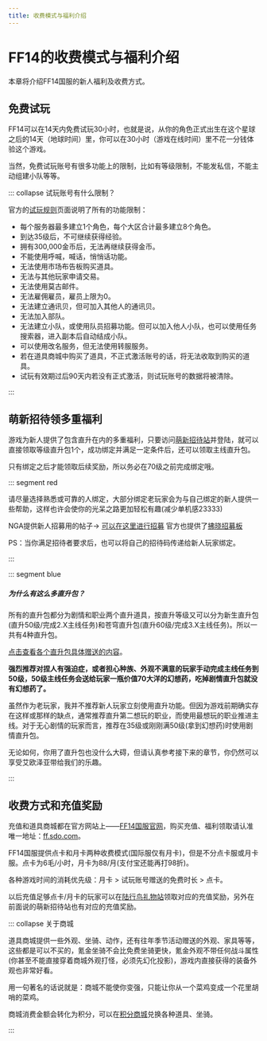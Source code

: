 ```yaml
---
title: 收费模式与福利介绍
---
```


# FF14的收费模式与福利介绍

本章将介绍FF14国服的新人福利及收费方式。

## 免费试玩

FF14可以在14天内免费试玩30小时，也就是说，从你的角色正式出生在这个星球之后的14天（地球时间）里，你可以在30小时（游戏在线时间）里不花一分钱体验这个游戏。

当然，免费试玩账号有很多功能上的限制，比如有等级限制，不能发私信，不能主动组建小队等等。

::: collapse 试玩账号有什么限制？

官方的[试玩规则](http://act.ff.sdo.com/project/150714free/)页面说明了所有的功能限制：

* 每个服务器最多建立1个角色，每个大区合计最多建立8个角色。
* 到达35级后，不可继续获得经验。
* 拥有300,000金币后，无法再继续获得金币。
* 不能使用呼喊，喊话，悄悄话功能。
* 无法使用市场布告板购买道具。
* 无法与其他玩家申请交易。
* 无法使用莫古邮件。
* 无法雇佣雇员，雇员上限为0。
* 无法建立通讯贝，但可加入其他人的通讯贝。
* 无法加入部队。
* 无法建立小队，或使用队员招募功能。但可以加入他人小队，也可以使用任务搜索器，进入副本后自动结成小队。
* 可以使用改名服务，但无法使用转服服务。
* 若在道具商城中购买了道具，不正式激活账号的话，将无法收取到购买的道具。
* 试玩有效期过后90天内若没有正式激活，则试玩账号的数据将被清除。

:::

## 萌新招待领多重福利

游戏为新人提供了包含直升在内的多重福利，只要访问[萌新招待站](http://ff.sdo.com/zhaodai)并登陆，就可以直接领取等级直升包1个，成功绑定并满足一定条件后，还可以领取主线直升包。

只有绑定之后才能领取后续奖励，所以务必在70级之前完成绑定哦。

::: segment red

请尽量选择熟悉或可靠的人绑定，大部分绑定老玩家会为与自己绑定的新人提供一些帮助，这样也许会使你的光呆之路更加轻松有趣(减少单机感23333)

NGA提供新人招募用的帖子→ [可以在这里进行招募](https://bbs.nga.cn/read.php?tid=14074612) 官方也提供了[拂晓招募板](http://act1.ff.sdo.com/recruit/web/friend.html)

PS：当你满足招待者要求后，也可以将自己的招待码传递给新人玩家绑定。

:::

::: segment blue

##### 为什么有这么多直升包？

所有的直升包都分为剧情和职业两个直升道具，按直升等级又可以分为新生直升包(直升50级/完成2.X主线任务)和苍穹直升包(直升60级/完成3.X主线任务)。所以一共有4种直升包。

[点击查看各个直升包具体赠送的内容](http://act.ff.sdo.com/Project/20170831adventure/index.html)。

**强烈推荐对捏人有强迫症，或者担心种族、外观不满意的玩家手动完成主线任务到50级，50级主线任务会送给玩家一瓶价值70大洋的幻想药，吃掉剧情直升包就没有幻想药了。**

虽然作为老玩家，我并不推荐新人玩家立刻使用直升功能。但因为游戏前期确实存在这样或那样的缺点，通常推荐直升第二想玩的职业，而使用最想玩的职业推进主线。对于无心剧情的玩家而言，推荐在35级或刚刚满50级(拿到幻想药)时使用剧情直升包。

无论如何，你用了直升包也没什么大碍，但请认真参考接下来的章节，你仍然可以享受艾欧泽亚带给我们的乐趣。

:::

## 收费方式和充值奖励

充值和道具商城都在官方网站上——[FF14国服官网](http://ff.sdo.com)，购买充值、福利领取请认准唯一地址：[ff.sdo.com](http://ff.sdo.com)。

FF14国服提供点卡和月卡两种收费模式(国际服仅有月卡)，但是不分点卡服或月卡服。点卡为6毛/小时，月卡为88/月(支付宝还能再打98折)。

各种游戏时间的消耗优先级：月卡 > 试玩账号赠送的免费时长 > 点卡。

以后充值足够点卡/月卡的玩家可以在[陆行鸟礼物站](http://ff.pay.sdo.com/DepositActivity/index.htm)领取对应的充值奖励，另外在前面说的萌新招待站也有对应的充值奖励。

::: collapse 关于商城

道具商城提供一些外观、坐骑、动作，还有往年季节活动赠送的外观、家具等等，这些都是可以不买的，氪金坐骑不会比免费坐骑更快，氪金外观不带任何战斗属性(你甚至不能直接穿着商城外观打怪，必须先幻化投影)，游戏内直接获得的装备外观也非常好看。

用一句著名的话说就是：商城不能使你变强，只能让你从一个菜鸡变成一个花里胡哨的菜鸡。

商城消费金额会转化为积分，可以在[积分商城](http://act.ff.sdo.com/20180707jifen/#/home)兑换各种道具、坐骑。

:::
